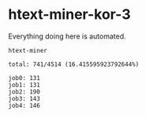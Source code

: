# htext-miner-kor-3

Everything doing here is automated.

```
htext-miner

total: 741/4514 (16.415595923792644%)

job0: 131
job1: 131
job2: 190
job3: 143
job4: 146
```